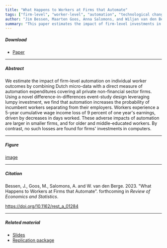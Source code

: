 ```yaml
---
title: "What Happens to Workers at Firms that Automate"
tags: ["firm-level", "worker-level", "automation", "technological change", "worker adjustment", "event-study difference-in-differences"]
author: "Jim Bessen, Maarten Goos, Anna Salomons, and Wiljan van den Berge"
summary: "This paper estimates the impact of firm-level investments in automation technologies on worker-level outcomes. It finds that automation increases the probability of incumbent workers separating from their employers, in line with recent task-based models of automation. It shows that incumbent workers experience a 5-year cumulative wage income loss of 9 percent of one year's earnings on average, driven by decreases in days worked. These adverse impacts of automation are larger in smaller firms, and for older and less-educated workers. By contrast, no such losses are found for firms' investments in computers."
---
```


##### Download

+ [Paper](/13.pdf)

---

##### Abstract

We estimate the impact of firm-level automation on individual worker outcomes by combining Dutch micro-data with a direct measure of automation expenditures covering all private non-financial sector firms. Using a novel difference-in-differences event-study design leveraging lumpy investment, we find that automation increases the probability of incumbent workers separating from their employers. Workers experience a 5-year cumulative wage income loss of 9 percent of one year's earnings, driven by decreases in days worked. These adverse impacts of automation are larger in smaller firms, and for older and middle-educated workers. By contrast, no such losses are found for firms' investments in computers.

---

##### Figure  

[image](/c2_cover.png)

---

##### Citation
Bessen, J., Goos, M., Salomons, A. and W. van den Berge. 2023. "What Happens to Workers at Firms that Automate". forthcoming in *Review of Economics and Statistics*.

https://doi.org/10.1162/rest_a_01284 

---

##### Related material

+ [Slides](/13-slides.pdf)
+ [Replication package](https://github.com/MaartenGoos/what-happens-to-workers)


